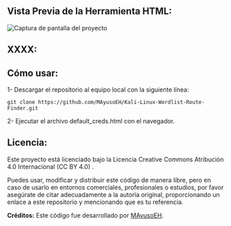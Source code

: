 ## Vista Previa de la Herramienta HTML:
![Captura de pantalla del proyecto](https://github.com/MAyusoEH/Kali-Linux-Wordlist-Route-Finder/pic_wrdlst.png)


## XXXX:

## Cómo usar:

1- Descargar el repositorio al equipo local con la siguiente línea:

``git clone https://github.com/MAyusoEH/Kali-Linux-Wordlist-Route-Finder.git``

2- Ejecutar el archivo default_creds.html con el navegador.


## Licencia:

Este proyecto está licenciado bajo la Licencia Creative Commons Atribución 4.0 Internacional (CC BY 4.0)
.

Puedes usar, modificar y distribuir este código de manera libre, pero en caso de usarlo en entornos comerciales, profesionales o estudios, por favor asegúrate de citar adecuadamente a la autoría original, proporcionando un enlace a este repositorio y mencionando que es tu referencia.

**Créditos:** Este código fue desarrollado por [MAyusoEH](https://github.com/MAyusoEH).
